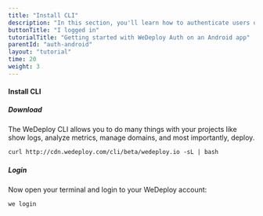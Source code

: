 ```yaml
---
title: "Install CLI"
description: "In this section, you'll learn how to authenticate users on an Android app using the WeDeploy API Client."
buttonTitle: "I logged in"
tutorialTitle: "Getting started with WeDeploy Auth on an Android app"
parentId: "auth-android"
layout: "tutorial"
time: 20
weight: 3
---
```


#### Install CLI

##### Download

The WeDeploy CLI allows you to do many things with your projects like show logs, analyze metrics, manage domains, and most importantly, deploy.

```xml
curl http://cdn.wedeploy.com/cli/beta/wedeploy.io -sL | bash
```

##### Login

Now open your terminal and login to your WeDeploy account:

```xml
we login
```
